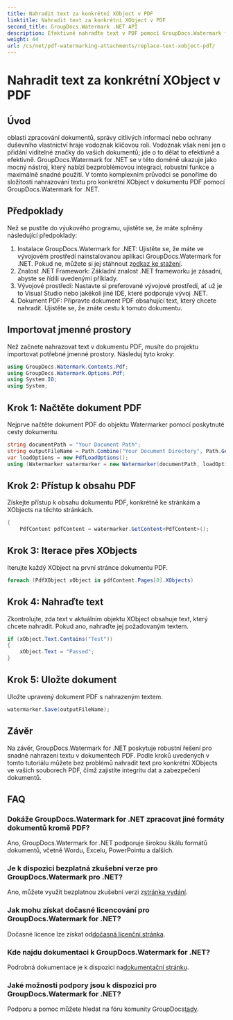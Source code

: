 ```yaml
---
title: Nahradit text za konkrétní XObject v PDF
linktitle: Nahradit text za konkrétní XObject v PDF
second_title: GroupDocs.Watermark .NET API
description: Efektivně nahraďte text v PDF pomocí GroupDocs.Watermark for .NET. Bezproblémově integrujte vodoznak do svých aplikací .NET.
weight: 44
url: /cs/net/pdf-watermarking-attachments/replace-text-xobject-pdf/
---
```


# Nahradit text za konkrétní XObject v PDF

## Úvod
oblasti zpracování dokumentů, správy citlivých informací nebo ochrany duševního vlastnictví hraje vodoznak klíčovou roli. Vodoznak však není jen o přidání viditelné značky do vašich dokumentů; jde o to dělat to efektivně a efektivně. GroupDocs.Watermark for .NET se v této doméně ukazuje jako mocný nástroj, který nabízí bezproblémovou integraci, robustní funkce a maximálně snadné použití. V tomto komplexním průvodci se ponoříme do složitosti nahrazování textu pro konkrétní XObject v dokumentu PDF pomocí GroupDocs.Watermark for .NET.
## Předpoklady
Než se pustíte do výukového programu, ujistěte se, že máte splněny následující předpoklady:
1.  Instalace GroupDocs.Watermark for .NET: Ujistěte se, že máte ve vývojovém prostředí nainstalovanou aplikaci GroupDocs.Watermark for .NET. Pokud ne, můžete si jej stáhnout z[odkaz ke stažení](https://releases.groupdocs.com/Watermark/net/).
2. Znalost .NET Framework: Základní znalost .NET frameworku je zásadní, abyste se řídili uvedenými příklady.
3. Vývojové prostředí: Nastavte si preferované vývojové prostředí, ať už je to Visual Studio nebo jakékoli jiné IDE, které podporuje vývoj .NET.
4. Dokument PDF: Připravte dokument PDF obsahující text, který chcete nahradit. Ujistěte se, že znáte cestu k tomuto dokumentu.

## Importovat jmenné prostory
Než začnete nahrazovat text v dokumentu PDF, musíte do projektu importovat potřebné jmenné prostory. Následuj tyto kroky:

```csharp
using GroupDocs.Watermark.Contents.Pdf;
using GroupDocs.Watermark.Options.Pdf;
using System.IO;
using System;
```
## Krok 1: Načtěte dokument PDF
Nejprve načtěte dokument PDF do objektu Watermarker pomocí poskytnuté cesty dokumentu.
```csharp
string documentPath = "Your Document Path";
string outputFileName = Path.Combine("Your Document Directory", Path.GetFileName(documentPath));
var loadOptions = new PdfLoadOptions();
using (Watermarker watermarker = new Watermarker(documentPath, loadOptions))
```
## Krok 2: Přístup k obsahu PDF
Získejte přístup k obsahu dokumentu PDF, konkrétně ke stránkám a XObjects na těchto stránkách.
```csharp
{
    PdfContent pdfContent = watermarker.GetContent<PdfContent>();
```
## Krok 3: Iterace přes XObjects
Iterujte každý XObject na první stránce dokumentu PDF.
```csharp
foreach (PdfXObject xObject in pdfContent.Pages[0].XObjects)
```
## Krok 4: Nahraďte text
Zkontrolujte, zda text v aktuálním objektu XObject obsahuje text, který chcete nahradit. Pokud ano, nahraďte jej požadovaným textem.
```csharp
if (xObject.Text.Contains("Test"))
{
    xObject.Text = "Passed";
}
```
## Krok 5: Uložte dokument
Uložte upravený dokument PDF s nahrazeným textem.
```csharp
watermarker.Save(outputFileName);
```

## Závěr
Na závěr, GroupDocs.Watermark for .NET poskytuje robustní řešení pro snadné nahrazení textu v dokumentech PDF. Podle kroků uvedených v tomto tutoriálu můžete bez problémů nahradit text pro konkrétní XObjects ve vašich souborech PDF, čímž zajistíte integritu dat a zabezpečení dokumentů.
## FAQ
### Dokáže GroupDocs.Watermark for .NET zpracovat jiné formáty dokumentů kromě PDF?
Ano, GroupDocs.Watermark for .NET podporuje širokou škálu formátů dokumentů, včetně Wordu, Excelu, PowerPointu a dalších.
### Je k dispozici bezplatná zkušební verze pro GroupDocs.Watermark pro .NET?
 Ano, můžete využít bezplatnou zkušební verzi z[stránka vydání](https://releases.groupdocs.com/).
### Jak mohu získat dočasné licencování pro GroupDocs.Watermark for .NET?
 Dočasné licence lze získat od[dočasná licenční stránka](https://purchase.groupdocs.com/temporary-license/).
### Kde najdu dokumentaci k GroupDocs.Watermark for .NET?
 Podrobná dokumentace je k dispozici na[dokumentační stránku](https://tutorials.groupdocs.com/Watermark/net/).
### Jaké možnosti podpory jsou k dispozici pro GroupDocs.Watermark for .NET?
 Podporu a pomoc můžete hledat na fóru komunity GroupDocs[tady](https://forum.groupdocs.com/c/watermark/19).